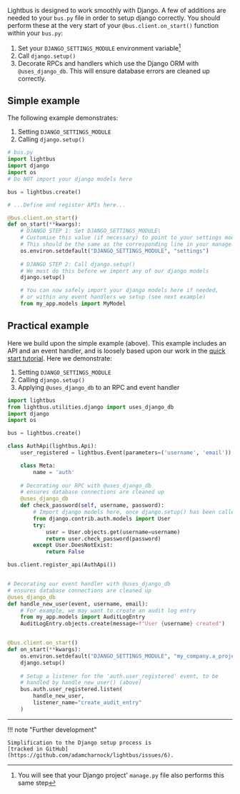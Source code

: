 Lightbus is designed to work smoothly with Django. A few of additions are needed 
to your `bus.py` file in order to setup django correctly. You should 
perform these at the very start of your `@bus.client.on_start()` function 
within your `bus.py`:

1. Set your `DJANGO_SETTINGS_MODULE` environment variable[^1]
1. Call `django.setup()`
1. Decorate RPCs and handlers which use the Django ORM with `@uses_django_db`. This 
   will ensure database errors are cleaned up correctly.

## Simple example

The following example demonstrates:

1. Setting `DJANGO_SETTINGS_MODULE`
2. Calling `django.setup()`

```python
# bus.py
import lightbus
import django
import os
# Do NOT import your django models here

bus = lightbus.create()

# ...Define and register APIs here...

@bus.client.on_start()
def on_start(**kwargs):
    # DJANGO STEP 1: Set DJANGO_SETTINGS_MODULE\
    # Customise this value (if necessary) to point to your settings module. 
    # This should be the same as the corresponding line in your manage.py file.
    os.environ.setdefault("DJANGO_SETTINGS_MODULE", "settings")
    
    # DJANGO STEP 2: Call django.setup()
    # We must do this before we import any of our django models
    django.setup()

    # You can now safely import your django models here if needed,
    # or within any event handlers we setup (see next example)
    from my_app.models import MyModel
```

## Practical example

Here we build upon the simple example (above). 
This example includes an API and an event handler, and is loosely based upon our work 
in the [quick start tutorial](quick-start.md). Here we demonstrate:

1. Setting `DJANGO_SETTINGS_MODULE`
2. Calling `django.setup()`
3. Applying `@uses_django_db` to an RPC and event handler

```python
import lightbus
from lightbus.utilities.django import uses_django_db
import django
import os

bus = lightbus.create()

class AuthApi(lightbus.Api):
    user_registered = lightbus.Event(parameters=('username', 'email'))

    class Meta:
        name = 'auth'
    
    # Decorating our RPC with @uses_django_db  
    # ensures database connections are cleaned up
    @uses_django_db
    def check_password(self, username, password):
        # Import django models here, once django.setup() has been called
        from django.contrib.auth.models import User
        try:
            user = User.objects.get(username=username)
            return user.check_password(password)
        except User.DoesNotExist:
            return False

bus.client.register_api(AuthApi())


# Decorating our event handler with @uses_django_db  
# ensures database connections are cleaned up
@uses_django_db
def handle_new_user(event, username, email):
    # For example, we may want to create an audit log entry
    from my_app.models import AuditLogEntry
    AuditLogEntry.objects.create(message=f"User {username} created")


@bus.client.on_start()
def on_start(**kwargs):
    os.environ.setdefault("DJANGO_SETTINGS_MODULE", "my_company.a_project.settings")
    django.setup()
    
    # Setup a listener for the 'auth.user_registered' event, to be 
    # handled by handle_new_user() (above)
    bus.auth.user_registered.listen(
        handle_new_user,
        listener_name="create_audit_entry"
    )
```

---

!!! note "Further development"

    Simplification to the Django setup process is 
    [tracked in GitHub](https://github.com/adamcharnock/lightbus/issues/6).

[^1]: You will see that your Django project' `manage.py` file also performs this same step
